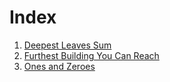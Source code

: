 # Index
1. [Deepest Leaves Sum](./Deepest%20Leaves%20Sum.md)
2. [Furthest Building You Can Reach](./Furthest%20Building%20You%20Can%20Reach.md)
3. [Ones and Zeroes](./Ones%20and%20Zeroes.md)
